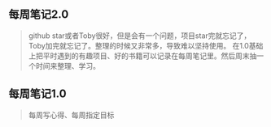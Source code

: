 ## 每周笔记2.0
> github star或者Toby很好，但是会有一个问题，项目star完就忘记了，Toby加完就忘记了。整理的时候又非常多，导致难以坚持使用。
> 在1.0基础上把平时遇到的有趣项目、好的书籍可以记录在每周笔记里。然后周末抽一个时间来整理、学习。

## 每周笔记1.0
> 每周写心得、每周指定目标
